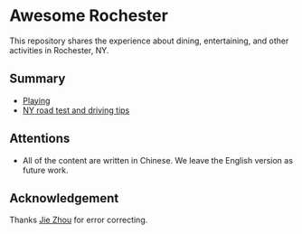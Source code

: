 # Awesome Rochester
This repository shares the experience about dining, entertaining, and other activities in Rochester, NY.

## Summary

- [Playing](https://github.com/jshi31/awesome-rochester/tree/master/playing)
- [NY road test and driving tips](https://github.com/jshi31/awesome-rochester/tree/master/driving)

## Attentions
- All of the content are written in Chinese. We leave the English version as future work.

## Acknowledgement
Thanks [Jie Zhou](https://www.cs.rochester.edu/u/jzhou41/) for error correcting.
